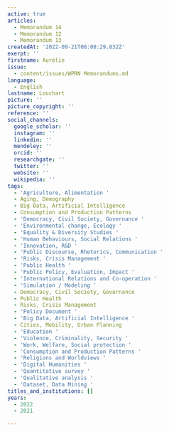 ```yaml
---
active: true
articles:
  - Memorandum 14
  - Memorandum 12
  - Memorandum 13
createdAt: '2022-09-21T08:08:29.832Z'
exerpt: ''
firstname: Aurélie
issue:
  - content/issues/WPRN Memorandums.md
language:
  - English
lastname: Louchart
picture: ''
picture_copyright: ''
reference: ''
social_channels:
  google_scholar: ''
  instagram: ''
  linkedin: ''
  mendeley: ''
  orcid: ''
  researchgate: ''
  twitter: ''
  website: ''
  wikipedia: ''
tags:
  - 'Agriculture, Alimentation '
  - Aging, Demography
  - Big Data, Artificial Intelligence
  - Consumption and Production Patterns
  - 'Democracy, Civil Society, Governance '
  - 'Environmental change, Ecology '
  - 'Equality & Diversity Studies '
  - 'Human Behaviours, Social Relations '
  - 'Innovation, R&D '
  - 'Public Discourse, Rhetorics, Communication '
  - 'Risks, Crisis Management '
  - 'Public Health '
  - 'Public Policy, Evaluation, Impact '
  - 'International Relations and Co-operation '
  - 'Simulation / Modeling '
  - Democracy, Civil Society, Governance
  - Public Health
  - Risks, Crisis Management
  - 'Policy Document '
  - 'Big Data, Artificial Intelligence '
  - Cities, Mobility, Urban Planning
  - 'Education '
  - 'Violence, Criminality, Security '
  - 'Work, Welfare, Social protection '
  - 'Consumption and Production Patterns '
  - 'Religions and Worldviews '
  - 'Digital Humanities '
  - 'Quantitative survey '
  - 'Qualitative analysis '
  - 'Dataset, Data Mining '
titles_and_institutions: []
years:
  - 2022
  - 2021

---
```

